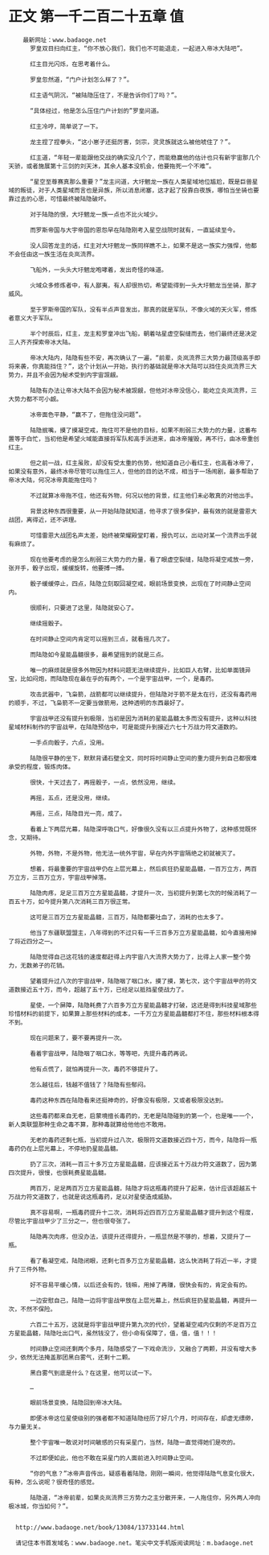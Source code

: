 # 正文 第一千二百二十五章 值
        最新网址：www.badaoge.net
          罗皇双目扫向红主，“你不放心我们，我们也不可能退走，一起进入帝冰大陆吧”。
      
          红主目光闪烁，在思考着什么。
      
          罗皇忽然道，“门户计划怎么样了？”。
      
          红主语气阴沉，“被陆隐压住了，不是告诉你们了吗？”。
      
          “具体经过，他是怎么压住门户计划的”罗皇问道。
      
          红主冷哼，简单说了一下。
      
          龙主捏了捏拳头，“这小崽子还挺厉害，剑宗，灵灵族就这么被他唬住了？”。
      
          红主道，“年轻一辈能跟他交战的确实没几个了，而能稳赢他的估计也只有新宇宙那几个天骄，或者施展第十三剑的刘天沐，其余人基本没机会，他要拖死一个不难”。
      
          “星空至尊赛真那么重要？”龙主问道，大圩魍龙一族在人类星域地位尴尬，既是巨兽星域的叛徒，对于人类星域而言也是异族，所以消息闭塞，这才起了投靠白夜族，哪怕当坐骑也要靠过去的心思，可惜最终被陆隐破坏。
      
          对于陆隐的恨，大圩魍龙一族一点也不比火域少。
      
          而罗斯帝国与大宇帝国的恩怨早在陆隐刚考入星空战院时就有，一直延续至今。
      
          没人回答龙主的话，红主对大圩魍龙一族同样瞧不上，如果不是这一族实力强悍，他都不会任由这一族生活在炎岚流界。
      
          飞船外，一头头大圩魍龙咆哮着，发出奇怪的味道。
      
          火域众多修炼者中，有人鄙夷，有人却很热切，希望能得到一头大圩魍龙当坐骑，那才威风。
      
          至于罗斯帝国的军队，没有半点声音发出，那真的就是军队，不像火域的天火军，修炼者意义大于军队。
      
          半个时辰后，红主，龙主和罗皇冲出飞船，朝着咕星虚空裂缝而去，他们最终还是决定三人齐齐探索帝冰大陆。
      
          帝冰大陆内，陆隐有些不安，再次确认了一遍，“前辈，炎岚流界三大势力最顶级高手即将来袭，你真能挡住？”，这个计划从一开始，执行的基础就是帝冰大陆可以挡住炎岚流界三大势力，并且不会因为秘术受到内宇宙觊觎。
      
          陆隐有办法让帝冰大陆不会因为秘术被觊觎，但他对冰帝没信心，能屹立炎岚流界，三大势力都不可小觑。
      
          冰帝面色平静，“赢不了，但拖住没问题”。
      
          陆隐抿嘴，摸了摸凝空戒，拖住可不是他的目标，如果不削弱三大势力的力量，这番布置等于白忙，当初他是希望火域能直接将军队和高手派进来，由冰帝摧毁，再不行，由冰帝重创红主。
      
          但之前一战，红主虽败，却没有受太重的伤势，他知道自己小看红主，也高看冰帝了，如果没有意外，最终冰帝尽管可以拖住三人，但他的目的达不成，相当于一场闹剧，最多帮助了帝冰大陆，何况冰帝真能拖住吗？
      
          不过就算冰帝拖不住，他还有外物，何况以他的背景，红主他们未必敢真的对他出手。
      
          背景这种东西很重要，从一开始陆隐就知道，他寻求了很多保护，最有效的就是雷恩大战团，离得近，还不讲理。
      
          可惜雷恩大战团名声太差，始终被荣耀殿堂盯着，报仇可以，出动对某一个流界出手就有麻烦了。
      
          现在他要考虑的是怎么削弱三大势力的力量，看了眼虚空裂缝，陆隐将凝空戒放一旁，张开手，骰子出现，缓缓旋转，他要搏一搏。
      
          骰子缓缓停止，四点，陆隐立刻取回凝空戒，眼前场景变换，出现在了时间静止空间内。
      
          很顺利，只要进了这里，陆隐就安心了。
      
          继续摇骰子。
      
          在时间静止空间内肯定可以摇到三点，就看摇几次了。
      
          而陆隐如今星能晶髓很多，最希望摇到的就是三点。
      
          唯一的麻烦就是很多外物因为材料问题无法继续提升，比如巨人右臂，比如单面镜异宝，比如闷炮，而陆隐现在最在乎的有两个，一个是宇宙战甲，一个，是毒药。
      
          攻击武器中，飞枭箭，战箭都可以继续提升，但陆隐对于箭不是太在行，还没有毒药用的顺手，不过，飞枭箭不一定要当做箭用，这种透明的东西最好了。
      
          宇宙战甲还没有提升到极限，当初是因为消耗的星能晶髓太多而没有提升，这种以科技星域材料制作的宇宙战甲，在陆隐预估中，可是能提升到接近六七十万战力符文道数的。
      
          一手点向骰子，六点，没用。
      
          陆隐很平静的坐下，默默背诵石壁全文，同时将时间静止空间的重力提升到自己都很难承受的程度，锻炼肉体。
      
          很快，十天过去了，再摇骰子，一点，依然没用，继续。
      
          再摇，五点，还是没用，继续。
      
          再摇，三点，陆隐目光一亮，成了。
      
          看着上下两层光幕，陆隐深呼吸口气，好像很久没有以三点提升外物了，这种感觉既怀念，又期待。
      
          外物，外物，不是外物，他无法一统外宇宙，早在内外宇宙隔绝之初就被灭了。
      
          想着，将最重要的宇宙战甲仍在上层光幕上，然后疯狂扔星能晶髓，一百万立方，两百万立方，三百万立方，宇宙战甲掉落。
      
          陆隐肉疼，足足三百万立方星能晶髓，才提升一次，当初提升到第七次的时候消耗了一百五十万，如今提升第八次消耗三百万很正常。
      
          这可是三百万立方星能晶髓，三百万，陆隐都要吐血了，消耗的也太多了。
      
          他当了东疆联盟盟主，八年得到的不过只有一千三百多万立方星能晶髓，如今直接用掉了将近四分之一。
      
          陆隐觉得自己这花钱的速度都赶得上内宇宙八大流界大势力了，比得上人家一整个势力，无数弟子的花销。
      
          望着提升过八次的宇宙战甲，陆隐咽了咽口水，摸了摸，第七次，这个宇宙战甲的符文道数接近五十万，而今，超越了五十万，已经足以抵挡星使战力了。
      
          星使，一个屏障，陆隐耗费了六百多万立方星能晶髓才打破，这还是得到科技星域那些珍惜材料的前提下，如果算上那些材料的成本，一千万立方星能晶髓都打不住，那些材料根本得不到。
      
          现在问题来了，要不要再提升一次。
      
          看着宇宙战甲，陆隐咽了咽口水，等等吧，先提升毒药再说。
      
          他有点慌了，就怕再提升一次，毒药不够提升了。
      
          怎么越往后，钱越不值钱了？陆隐有些郁闷。
      
          毒药这种东西在陆隐看来还挺神奇的，好像没有极限，又或者极限没达到。
      
          这些毒药都来自无老，启蒙境擅长毒药的，无老是陆隐碰到的第一个，也是唯一一个，新人类联盟那种生命之毒不算，那种毒就算给他他也不敢用。
      
          无老的毒药还剩七瓶，当初提升过八次，极限符文道数接近四十万，而今，陆隐将一瓶毒药仍在上层光幕上，不停地扔星能晶髓。
      
          扔了三次，消耗一百三十多万立方星能晶髓，应该接近五十万战力符文道数了，因为第四次提升，很慢，也很耗费星能晶髓。
      
          两百万，足足两百万立方星能晶髓，陆隐才将这瓶毒药提升了起来，估计应该超越五十万战力符文道数了，也就是说这瓶毒药，足以对星使造成威胁。
      
          真不容易啊，一瓶毒药提升十二次，消耗将近四百万立方星能晶髓才提升到这个程度，尽管比宇宙战甲少了三分之一，但也很夸张了。
      
          陆隐再次肉疼，但没办法，该提升还得提升，一瓶显然是不够的，想着，又提升了一瓶。
      
          看了看凝空戒，陆隐闭眼，还剩七百多万立方星能晶髓，这么快消耗了将近一半，才提升了三件外物。
      
          好不容易平缓心情，以后还会有的，钱嘛，用掉了再赚，很快会有的，肯定会有的。
      
          一边安慰自己，陆隐一边将宇宙战甲放在上层光幕上，然后疯狂扔星能晶髓，再提升一次，不然不保险。
      
          六百二十五万，这就是将宇宙战甲提升第九次的代价，望着凝空戒内仅剩的不足百万立方星能晶髓，陆隐吐出口气，虽然钱没了，但小命有保障了，值，值，值！！！
      
          时间静止空间还剩两个多月，陆隐感受了一下戏命流沙，又融合了两颗，并没有增大多少，依然无法掩盖那团黑白雾气，还剩十二颗。
      
          黑白雾气到底是什么？在这里，他可以试一下。
      
          …
      
          眼前场景变换，陆隐回到帝冰大陆。
      
          即便冰帝这位星使级别的强者都不知道陆隐经历了好几个月，时间存在，却虚无缥缈，与力量无关。
      
          整个宇宙唯一敢说对时间敏感的只有采星门，当然，陆隐一直觉得她们是吹的。
      
          不过即便如此，他也不敢在采星门的人面前进入时间静止空间。
      
          “你的气息？”冰帝声音传出，疑惑看着陆隐，刚刚一瞬间，他觉得陆隐气息变化很大，有种，怎么说呢？很奇怪的感觉。
      
          陆隐道，“冰帝前辈，如果炎岚流界三方势力之主分散开来，一人拖住你，另外两人冲向极冰城，你当如何？”。
      
      
      http://www.badaoge.net/book/13084/13733144.html
      
      请记住本书首发域名：www.badaoge.net。笔尖中文手机版阅读网址：m.badaoge.net